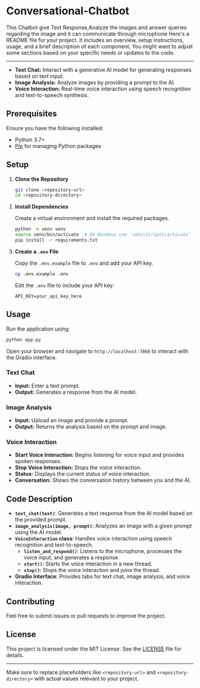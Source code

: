 # Conversational-Chatbot
This Chatbot give Text Response,Analyze the images and answer queries regarding the image and it can communicate through microphone
Here's a README file for your project. It includes an overview, setup instructions, usage, and a brief description of each component. You might want to adjust some sections based on your specific needs or updates to the code.

---



- **Text Chat:** Interact with a generative AI model for generating responses based on text input.
- **Image Analysis:** Analyze images by providing a prompt to the AI.
- **Voice Interaction:** Real-time voice interaction using speech recognition and text-to-speech synthesis.

## Prerequisites

Ensure you have the following installed:

- Python 3.7+
- [Pip](https://pip.pypa.io/en/stable/) for managing Python packages

## Setup

1. **Clone the Repository**

   ```bash
   git clone <repository-url>
   cd <repository-directory>
   ```

2. **Install Dependencies**

   Create a virtual environment and install the required packages.

   ```bash
   python -m venv venv
   source venv/bin/activate  # On Windows use `venv\Scripts\activate`
   pip install -r requirements.txt
   ```

3. **Create a `.env` File**

   Copy the `.env.example` file to `.env` and add your API key.

   ```bash
   cp .env.example .env
   ```

   Edit the `.env` file to include your API key:

   ```env
   API_KEY=your_api_key_here
   ```

## Usage

Run the application using:

```bash
python app.py
```

Open your browser and navigate to `http://localhost:7860` to interact with the Gradio interface.

### Text Chat

- **Input:** Enter a text prompt.
- **Output:** Generates a response from the AI model.

### Image Analysis

- **Input:** Upload an image and provide a prompt.
- **Output:** Returns the analysis based on the prompt and image.

### Voice Interaction

- **Start Voice Interaction:** Begins listening for voice input and provides spoken responses.
- **Stop Voice Interaction:** Stops the voice interaction.
- **Status:** Displays the current status of voice interaction.
- **Conversation:** Shows the conversation history between you and the AI.

## Code Description

- **`text_chat(text)`**: Generates a text response from the AI model based on the provided prompt.
- **`image_analysis(image, prompt)`**: Analyzes an image with a given prompt using the AI model.
- **`VoiceInteraction` class**: Handles voice interaction using speech recognition and text-to-speech.
  - **`listen_and_respond()`**: Listens to the microphone, processes the voice input, and generates a response.
  - **`start()`**: Starts the voice interaction in a new thread.
  - **`stop()`**: Stops the voice interaction and joins the thread.
- **Gradio Interface**: Provides tabs for text chat, image analysis, and voice interaction.

## Contributing

Feel free to submit issues or pull requests to improve the project.

## License

This project is licensed under the MIT License. See the [LICENSE](LICENSE) file for details.

---

Make sure to replace placeholders like `<repository-url>` and `<repository-directory>` with actual values relevant to your project.
